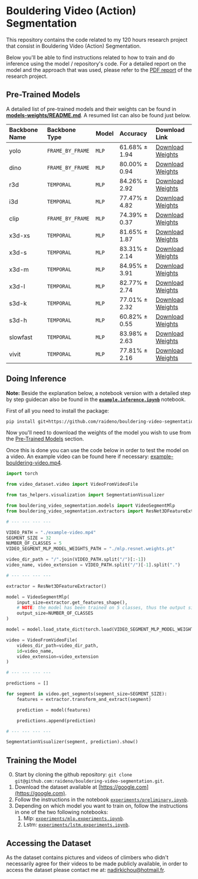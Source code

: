 # Bouldering Video (Action) Segmentation

This repository contains the code related to my 120 hours research project that consist in Bouldering Video (Action) Segmentation.

Below you'll be able to find instructions related to how to train and do inference using the model / repository's code. For a detailed report on the model and the approach that was used, please refer to the [PDF report](https://google.com) of the research project.

## Pre-Trained Models

A detailed list of pre-trained models and their weights can be found in **[models-weights/README.md](models-weights/README.md)**. A resumed list can also be found just below.

| Backbone Name | Backbone Type    | Model | Accuracy      | Download Link                                                                                                         |
| :------------ | :--------------- | :---- | :------------ | :-------------------------------------------------------------------------------------------------------------------- |
| yolo          | `FRAME_BY_FRAME` | `MLP` | 61.68% ± 1.94 | [Download Weights](https://github.com/raideno/bouldering-video-segmentation/blob/main/models-weights/mlp.yolo.pt)     |
| dino          | `FRAME_BY_FRAME` | `MLP` | 80.00% ± 0.94 | [Download Weights](https://github.com/raideno/bouldering-video-segmentation/blob/main/models-weights/mlp.dino.pt)     |
| r3d           | `TEMPORAL`       | `MLP` | 84.26% ± 2.92 | [Download Weights](https://github.com/raideno/bouldering-video-segmentation/blob/main/models-weights/mlp.r3d.pt)      |
| i3d           | `TEMPORAL`       | `MLP` | 77.47% ± 4.82 | [Download Weights](https://github.com/raideno/bouldering-video-segmentation/blob/main/models-weights/mlp.i3d.pt)      |
| clip          | `FRAME_BY_FRAME` | `MLP` | 74.39% ± 0.37 | [Download Weights](https://github.com/raideno/bouldering-video-segmentation/blob/main/models-weights/mlp.clip.pt)     |
| x3d-xs        | `TEMPORAL`       | `MLP` | 81.65% ± 1.87 | [Download Weights](https://github.com/raideno/bouldering-video-segmentation/blob/main/models-weights/mlp.x3d-xs.pt)   |
| x3d-s         | `TEMPORAL`       | `MLP` | 83.31% ± 2.14 | [Download Weights](https://github.com/raideno/bouldering-video-segmentation/blob/main/models-weights/mlp.x3d-s.pt)    |
| x3d-m         | `TEMPORAL`       | `MLP` | 84.95% ± 3.91 | [Download Weights](https://github.com/raideno/bouldering-video-segmentation/blob/main/models-weights/mlp.x3d-m.pt)    |
| x3d-l         | `TEMPORAL`       | `MLP` | 82.77% ± 2.74 | [Download Weights](https://github.com/raideno/bouldering-video-segmentation/blob/main/models-weights/mlp.x3d-l.pt)    |
| s3d-k         | `TEMPORAL`       | `MLP` | 77.01% ± 2.32 | [Download Weights](https://github.com/raideno/bouldering-video-segmentation/blob/main/models-weights/mlp.s3d-k.pt)    |
| s3d-h         | `TEMPORAL`       | `MLP` | 60.82% ± 0.55 | [Download Weights](https://github.com/raideno/bouldering-video-segmentation/blob/main/models-weights/mlp.s3d-h.pt)    |
| slowfast      | `TEMPORAL`       | `MLP` | 83.98% ± 2.63 | [Download Weights](https://github.com/raideno/bouldering-video-segmentation/blob/main/models-weights/mlp.slowfast.pt) |
| vivit         | `TEMPORAL`       | `MLP` | 77.81% ± 2.16 | [Download Weights](https://github.com/raideno/bouldering-video-segmentation/blob/main/models-weights/mlp.vivit.pt)    |

## Doing Inference

**Note:** Beside the explanation below, a notebook version with a detailed step by step guidecan also be found in the **[`example.inference.ipynb`](example.inference.ipynb)** notebook.

First of all you need to install the package:

```bash
pip install git+https://github.com/raideno/bouldering-video-segmentation.git
```

Now you'll need to download the weights of the model you wish to use from the [Pre-Trained Models](#pretrained-models) section.

Once this is done you can use the code below in order to test the model on a video. An example video can be found here if necessary: [example-bouldering-video.mp4](https://google.com).

```python
import torch

from video_dataset.video import VideoFromVideoFile

from tas_helpers.visualization import SegmentationVisualizer

from bouldering_video_segmentation.models import VideoSegmentMlp
from bouldering_video_segmentation.extractors import ResNet3DFeatureExtractor

# --- --- --- ---

VIDEO_PATH = "./example-video.mp4"
SEGMENT_SIZE = 32
NUMBER_OF_CLASSES = 5
VIDEO_SEGMENT_MLP_MODEL_WEIGHTS_PATH = "./mlp.resnet.weights.pt"

video_dir_path = "/".join(VIDEO_PATH.split("/")[:-1])
video_name, video_extension = VIDEO_PATH.split("/")[-1].split(".")

# --- --- --- ---

extractor = ResNet3DFeatureExtractor()

model = VideoSegmentMlp(
    input_size=extractor.get_features_shape(),
    # NOTE: the model has been trained on 5 classes, thus the output size is 5 and can't be changed when used with the provided weights
    output_size=NUMBER_OF_CLASSES
)

model = model.load_state_dict(torch.load(VIDEO_SEGMENT_MLP_MODEL_WEIGHTS_PATH))

video = VideoFromVideoFile(
    videos_dir_path=video_dir_path,
    id=video_name,
    video_extension=video_extension
)

# --- --- --- ---

predictions = []

for segment in video.get_segments(segment_size=SEGMENT_SIZE):
    features = extractor.transform_and_extract(segment)

    prediction = model(features)

    predictions.append(prediction)

# --- --- --- ---

SegmentationVisualizer(segment, prediction).show()
```

## Training the Model

0. Start by cloning the github repository: `git clone git@github.com:raideno/bouldering-video-segmentation.git`.
1. Download the dataset available at [https://google.com](https://google.com).
2. Follow the instructions in the notebook [`experiments/preliminary.ipynb`](experiments/preliminary.ipynb).
3. Depending on which model you want to train on, follow the instructions in one of the two following notebooks:
   1. Mlp: [`experiments/mlp.experiments.ipynb`](experiments/mlp.experiments.ipynb).
   2. Lstm: [`experiments/lstm.experiments.ipynb`](experiments/lstm.experiments.ipynb).

## Accessing the Dataset

As the dataset contains pictures and videos of climbers who didn't necessarily agree for their videos to be made publicly available, in order to access the dataset please contact me at: [nadirkichou@hotmail.fr](mailto:nadirkichou@hotmail.fr).
